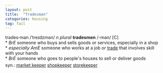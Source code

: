 ```yaml
---
layout: post
title:  "Tradesman"
categories: housing
tag: fail
---
```

<DIV style="MARGIN: 0px 0px 5px">trades<B>·</B>man /ˈtreɪdzmən/ <I>n</I> <I>plural</I> <B>tradesmen</B> /-mən/ [C] <BR>* <I>BrE</I> someone who buys and sells goods or services, especially in a shop<BR>* <I>especially AmE</I> someone who works at a job or <A href="{{ site.baseurl }}/trade"><U>trade</U></A> that involves skill with your hands<BR>* <I>BrE</I> someone who goes to people's houses to sell or deliver goods</DIV></DIV></DIV>
<DIV style="MARGIN: 0px 0px 5px">
<DIV style="MARGIN: 4px 0px">syn.: <A href="{{ site.baseurl }}/market%20keeper"><U>market keeper</U></A> <A href="{{ site.baseurl }}/shopkeeper"><U>shopkeeper</U></A> <A href="{{ site.baseurl }}/storekeeper"><U>storekeeper</U></A></DIV></DIV></DIV></DIV>
